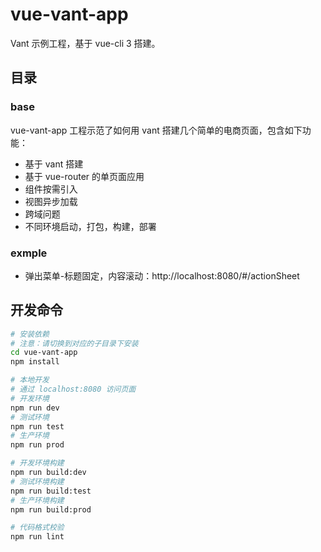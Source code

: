 # vue-vant-app
Vant 示例工程，基于 vue-cli 3 搭建。

## 目录

### base

vue-vant-app 工程示范了如何用 vant 搭建几个简单的电商页面，包含如下功能：
- 基于 vant 搭建
- 基于 vue-router 的单页面应用
- 组件按需引入
- 视图异步加载
- 跨域问题
- 不同环境启动，打包，构建，部署

### exmple
- 弹出菜单-标题固定，内容滚动：http://localhost:8080/#/actionSheet

## 开发命令

``` bash
# 安装依赖
# 注意：请切换到对应的子目录下安装
cd vue-vant-app
npm install

# 本地开发
# 通过 localhost:8080 访问页面
# 开发环境
npm run dev  
# 测试环境
npm run test
# 生产环境
npm run prod

# 开发环境构建
npm run build:dev
# 测试环境构建
npm run build:test
# 生产环境构建
npm run build:prod

# 代码格式校验
npm run lint
```
